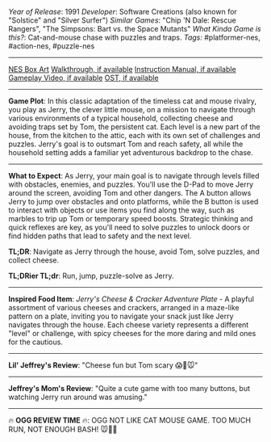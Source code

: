 *Year of Release*: 1991
*Developer*: Software Creations (also known for "Solstice" and "Silver Surfer")
*Similar Games*: "Chip 'N Dale: Rescue Rangers", "The Simpsons: Bart vs. the Space Mutants"
*What Kinda Game is this?*: Cat-and-mouse chase with puzzles and traps.
*Tags:* #platformer-nes, #action-nes, #puzzle-nes

---
[NES Box Art](https://www.google.com/search?tbm=isch&q=NES+Box+Art+Tom+&+Jerry) 
[Walkthrough, if available](https://www.google.com/search?q=Walkthrough+NES+Tom+&+Jerry)
[Instruction Manual, if available](https://www.google.com/search?q=NES+Instruction+Manual+Tom+&+Jerry)
[Gameplay Video, if available](https://www.youtube.com/results?search_query=gameplay+NES+Tom+&+Jerry) 
[OST, if available](https://www.youtube.com/results?search_query=gameplay+NES+Tom+&+Jerry+OST)

- - -
**Game Plot**: In this classic adaptation of the timeless cat and mouse rivalry, you play as Jerry, the clever little mouse, on a mission to navigate through various environments of a typical household, collecting cheese and avoiding traps set by Tom, the persistent cat. Each level is a new part of the house, from the kitchen to the attic, each with its own set of challenges and puzzles. Jerry's goal is to outsmart Tom and reach safety, all while the household setting adds a familiar yet adventurous backdrop to the chase.

- - -
**What to Expect**: As Jerry, your main goal is to navigate through levels filled with obstacles, enemies, and puzzles. You'll use the D-Pad to move Jerry around the screen, avoiding Tom and other dangers. The A button allows Jerry to jump over obstacles and onto platforms, while the B button is used to interact with objects or use items you find along the way, such as marbles to trip up Tom or temporary speed boosts. Strategic thinking and quick reflexes are key, as you'll need to solve puzzles to unlock doors or find hidden paths that lead to safety and the next level.

**TL;DR**: Navigate as Jerry through the house, avoid Tom, solve puzzles, and collect cheese.

**TL;DRier TL;dr**: Run, jump, puzzle-solve as Jerry.

---
**Inspired Food Item**: *Jerry's Cheese & Cracker Adventure Plate* - A playful assortment of various cheeses and crackers, arranged in a maze-like pattern on a plate, inviting you to navigate your snack just like Jerry navigates through the house. Each cheese variety represents a different "level" or challenge, with spicy cheeses for the more daring and mild ones for the cautious.

---
**Lil' Jeffrey's Review**: "Cheese fun but Tom scary 😱🧀🐭"

---
**Jeffrey's Mom's Review**: "Quite a cute game with too many buttons, but watching Jerry run around was amusing."

---
🔥 **OGG REVIEW TIME** 🔥: OGG NOT LIKE CAT MOUSE GAME. TOO MUCH RUN, NOT ENOUGH BASH! 🐭🚫🔨